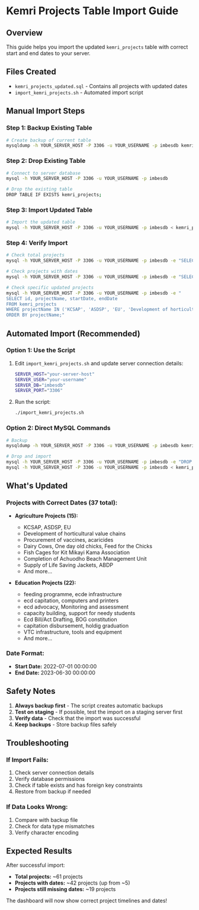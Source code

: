 # Kemri Projects Table Import Guide

## Overview
This guide helps you import the updated `kemri_projects` table with correct start and end dates to your server.

## Files Created
- `kemri_projects_updated.sql` - Contains all projects with updated dates
- `import_kemri_projects.sh` - Automated import script

## Manual Import Steps

### Step 1: Backup Existing Table
```bash
# Create backup of current table
mysqldump -h YOUR_SERVER_HOST -P 3306 -u YOUR_USERNAME -p imbesdb kemri_projects > kemri_projects_backup_$(date +%Y%m%d_%H%M%S).sql
```

### Step 2: Drop Existing Table
```bash
# Connect to server database
mysql -h YOUR_SERVER_HOST -P 3306 -u YOUR_USERNAME -p imbesdb

# Drop the existing table
DROP TABLE IF EXISTS kemri_projects;
```

### Step 3: Import Updated Table
```bash
# Import the updated table
mysql -h YOUR_SERVER_HOST -P 3306 -u YOUR_USERNAME -p imbesdb < kemri_projects_updated.sql
```

### Step 4: Verify Import
```bash
# Check total projects
mysql -h YOUR_SERVER_HOST -P 3306 -u YOUR_USERNAME -p imbesdb -e "SELECT COUNT(*) FROM kemri_projects;"

# Check projects with dates
mysql -h YOUR_SERVER_HOST -P 3306 -u YOUR_USERNAME -p imbesdb -e "SELECT COUNT(*) FROM kemri_projects WHERE startDate IS NOT NULL AND endDate IS NOT NULL;"

# Check specific updated projects
mysql -h YOUR_SERVER_HOST -P 3306 -u YOUR_USERNAME -p imbesdb -e "
SELECT id, projectName, startDate, endDate 
FROM kemri_projects 
WHERE projectName IN ('KCSAP', 'ASDSP', 'EU', 'Development of horticultural value chains(Assorted seeds)')
ORDER BY projectName;"
```

## Automated Import (Recommended)

### Option 1: Use the Script
1. Edit `import_kemri_projects.sh` and update server connection details:
   ```bash
   SERVER_HOST="your-server-host"
   SERVER_USER="your-username"
   SERVER_DB="imbesdb"
   SERVER_PORT="3306"
   ```

2. Run the script:
   ```bash
   ./import_kemri_projects.sh
   ```

### Option 2: Direct MySQL Commands
```bash
# Backup
mysqldump -h YOUR_SERVER_HOST -P 3306 -u YOUR_USERNAME -p imbesdb kemri_projects > backup.sql

# Drop and import
mysql -h YOUR_SERVER_HOST -P 3306 -u YOUR_USERNAME -p imbesdb -e "DROP TABLE IF EXISTS kemri_projects;"
mysql -h YOUR_SERVER_HOST -P 3306 -u YOUR_USERNAME -p imbesdb < kemri_projects_updated.sql
```

## What's Updated

### Projects with Correct Dates (37 total):
- **Agriculture Projects (15):**
  - KCSAP, ASDSP, EU
  - Development of horticultural value chains
  - Procurement of vaccines, acaricides
  - Dairy Cows, One day old chicks, Feed for the Chicks
  - Fish Cages for Kit Mikayi Kama Association
  - Completion of Achuodho Beach Management Unit
  - Supply of Life Saving Jackets, ABDP
  - And more...

- **Education Projects (22):**
  - feeding programme, ecde infrastructure
  - ecd capitation, computers and printers
  - ecd advocacy, Monitoring and assessment
  - capacity building, support for needy students
  - Ecd Bill/Act Drafting, BOG constitution
  - capitation disbursement, holdig graduation
  - VTC infrastructure, tools and equipment
  - And more...

### Date Format:
- **Start Date:** 2022-07-01 00:00:00
- **End Date:** 2023-06-30 00:00:00

## Safety Notes

1. **Always backup first** - The script creates automatic backups
2. **Test on staging** - If possible, test the import on a staging server first
3. **Verify data** - Check that the import was successful
4. **Keep backups** - Store backup files safely

## Troubleshooting

### If Import Fails:
1. Check server connection details
2. Verify database permissions
3. Check if table exists and has foreign key constraints
4. Restore from backup if needed

### If Data Looks Wrong:
1. Compare with backup file
2. Check for data type mismatches
3. Verify character encoding

## Expected Results

After successful import:
- **Total projects:** ~61 projects
- **Projects with dates:** ~42 projects (up from ~5)
- **Projects still missing dates:** ~19 projects

The dashboard will now show correct project timelines and dates!





